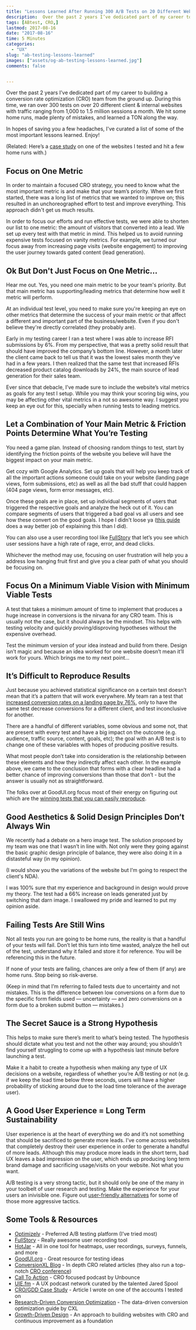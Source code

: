 ```yaml
---
title: "Lessons Learned After Running 300 A/B Tests on 20 Different Websites"
description:  Over the past 2 years I’ve dedicated part of my career to building a conversion rate optimization (CRO) team from the ground up. Here's what I've learned.
tags: [ABtest, CRO,]
lastmod: 2017-08-16
date: "2017-08-16"
time: 5 Minutes
categories:
  - "UX"
slug: "ab-testing-lessons-learned" 
images: ["assets/og-ab-testing-lessons-learned.jpg"]
comments: false


---
```


Over the past 2 years I’ve dedicated part of my career to building a conversion rate optimization (CRO) team from the ground up. During this time, we ran over 300 tests on over 20 different client & internal websites with traffic ranging from 1,000 to 1.5 million sessions a month. We hit some home runs, made plenty of mistakes, and learned a TON along the way. 

In hopes of saving you a few headaches, I've curated a list of some of the most important lessons learned. Enjoy!

(Related: Here’s a [case study](/article//conversion-rate-optimization-case-study/) on one of the websites I tested and hit a few home runs with.)


<h2>Focus on One Metric</h2>

In order to maintain a focused CRO strategy, you need to know what the most important metric is and make that your team’s priority. When we first started, there was a long list of metrics that we wanted to improve on; this resulted in an unchoreographed effort to test and improve everything. This approach didn't get us much results. 

In order to focus our efforts and run effective tests, we were able to shorten our list to one metric: the amount of visitors that converted into a lead. We set up every test with that metric in mind. This helped us to avoid running expensive tests focused on vanity metrics. For example, we turned our focus away from increasing page visits (website engagement) to improving the user journey towards gated content (lead generation). 

<h2>Ok But Don't Just Focus on One Metric...</h2>

Hear me out. Yes, you need one main metric to be your team's priority. But that main metric has supporting/leading metrics that determine how well it metric will perform. 

At an individual test level, you need to make sure you're keeping an eye on other metrics that determine the success of your main metric or that affect a different and important part of the business/website. Even if you don't believe they're directly correlated (they probably are).

Early in my testing career I ran a test where I was able to increase RFI submissions by 6%. From my perspective, that was a pretty solid result that should have improved the company’s bottom line. However, a month later the client came back to tell us that it was the lowest sales month they’ve had in a few years. I then realized that the same test that increased RFIs decreased product catalog downloads by 24%, the main source of lead generation for their sales team. 

Ever since that debacle, I’ve made sure to include the website’s vital metrics as goals for any test I setup. While you may think your scoring big wins, you may be affecting other vital metrics in a not so awesome way. I suggest you keep an eye out for this, specially when running tests to leading metrics.

<h2>Let a Combination of Your Main Metric &amp; Friction Points Determine What You’re Testing</h2>



You need a game plan. Instead of choosing random things to test, start by identifying the friction points of the website you believe will have the biggest impact on your main metric.

Get cozy with Google Analytics. Set up goals that will help you keep track of all the important actions someone could take on your website (landing page views, form submissions, etc) as well as all the bad stuff that could happen (404 page views, form error messages, etc). 

Once these goals are in place, set up individual segments of users that triggered the respective goals and analyze the heck out of it. You can compare segments of users that triggered a bad goal vs all users and see how these convert on the good goals. I hope I didn't loose ya ([this guide](https://conversionxl.com/conversion-optimization/google-analytics-for-conversion-optimization/) does a way better job of explaining this than I did).  

You can also use a user recording tool like [FullStory](https://www.fullstory.com/) that let’s you see which user sessions have a high rate of rage, error, and dead clicks. 

Whichever the method may use, focusing on user frustration will help you a address low hanging fruit first and give you a clear path of what you should be focusing on.

<h2>Focus On a Minimum Viable Vision with Minimum Viable Tests</h2>

A test that takes a minimum amount of time to implement that produces a huge increase in conversions is the nirvana for any CRO team. This is usually not the case, but it should always be the mindset. This helps with testing velocity and quickly proving/disproving hypotheses without the expensive overhead. 

Test the minimum version of your idea instead and build from there. Design isn’t magic and because an idea worked for one website doesn’t mean it’ll work for yours. Which brings me to my next point...

<h2>It’s Difficult to Reproduce Results</h2>

Just because you achieved statistical significance on a certain test doesn’t mean that it’s a pattern that will work everywhere. My team ran a test that [increased conversion rates on a landing page by 76%](https://rpm.thomasnet.com/success-stories/76-percent-increase-in-form-submissions), only to have the same test decrease conversions for a different client, and test inconclusive for another.

There are a handful of different variables, some obvious and some not, that are present with every test and have a big impact on the outcome (e.g. audience, traffic source, content, goals, etc); the goal with an A/B test is to change one of these variables with hopes of producing positive results. 

What most people don’t take into consideration is the relationship between these elements and how they indirectly affect each other. In the example above, we came to the conclusion that forms with a clear headline had a better chance of improving conversions than those that don’t - but the answer is usually not as straightforward. 


The folks over at GoodUI.org focus most of their energy on figuring out which are the [winning tests that you can easily reproduce](http://www.goodui.org/evidence/). 

<h2>Good Aesthetics &amp; Solid Design Principles Don’t Always Win</h2>

We recently had a debate on a hero image test. The solution proposed by my team was one that I wasn’t in line with. Not only were they going against the basic graphic design principle of balance, they were also doing it in a distasteful way (in my opinion). 

(I would show you the variations of the website but I’m going to respect the client's NDA). 

I was 100% sure that my experience and background in design would prove my theory. The test had a 66% increase on leads generated just by switching that darn image. I swallowed my pride and learned to put my opinion aside. 

<h2>Failing Tests Are Still Wins</h2>

Not all tests you run are going to be home runs, the reality is that a handful of your tests will fail. Don’t let this turn into time wasted, analyze the hell out of the test, understand why it failed and store it for reference. You will be referencing this in the future. 

If none of your tests are failing, chances are only a few of them (if any) are home runs. Stop being so risk-averse. 

(Keep in mind that I’m referring to failed tests due to uncertainty and not mistakes. This is the difference between low conversions on a form due to the specific form fields used — uncertainty — and zero conversions on a form due to a broken submit button — mistakes.)

<h2>The Secret Sauce is a Strong Hypothesis</h2>

This helps to make sure there’s merit to what’s being tested. The hypothesis should dictate what you test and not the other way around; you shouldn’t find yourself struggling to come up with a hypothesis last minute before launching a test.

Make it a habit to create a hypothesis when making any type of UX decisions on a website, regardless of whether you’re A/B testing or not (e.g. if we keep the load time below three seconds, users will have a higher probability of sticking around due to the load time tolerance of the average user). 

<h2>A Good User Experience = Long Term Sustainability</h2>

User experience is at the heart of everything we do and it’s not something that should be sacrificed to generate more leads. I’ve come across websites that completely destroy their user experience in order to generate a handful of more leads. Although this may produce more leads in the short term, bad UX leaves a bad impression on the user, which ends up producing long term brand damage and sacrificing usage/visits on your website. Not what you want.

A/B testing is a very strong tactic, but it should only be one of the many in your toolbelt of user research and testing. Make the experience for your users an inivisible one. Figure out [user-friendly alternatives](/article/exit-intent-popups/) for some of those more aggressive tactics. 

<h2>Some Tools & Resources</h2>

* [Optimizely](https://www.optimizely.com/) - Preferred A/B testing platform (I’ve tried most)
* [FullStory](https://www.fullstory.com) - Really awesome user recording tool
* [HotJar](https://www.hotjar.com/) - All in one tool for heatmaps, user recordings, surveys, funnels, and more
* [GoodUI.org](http://goodui.org/) - Great resource for testing ideas
* [ConversionXL Blog](https://conversionxl.com/blog/) - In depth CRO related articles (they also run a top-notch [CRO conference](https://live.conversionxl.com/))
* [Call To Action](https://unbounce.com/call-to-action-podcast/) - CRO focused podcast by Unbounce
* [UIE.fm](https://uie.fm/) - A UX podcast network curated by the talented Jared Spool 
* [CRO/GDD Case Study](/article/conversion-rate-optimization-case-study/) - Article I wrote on one of the accounts I tested on
* [Research-Driven Conversion Optimization](https://conversionxl.com/conversion-optimization/) - The data-driven conversion optimization guide by CXL
* [Growth-Driven Design](http://www.growthdrivendesign.com/) - An approach to building websites with CRO and continuous improvement as a foundation 



